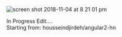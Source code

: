 ![screen shot 2018-11-04 at 8 21 01 pm](https://user-images.githubusercontent.com/43225545/47977877-6aa52680-e06f-11e8-806d-bc3d4219a4fb.png)

In Progress Edit.... </br>
Starting from: housseindjirdeh/angular2-hn
